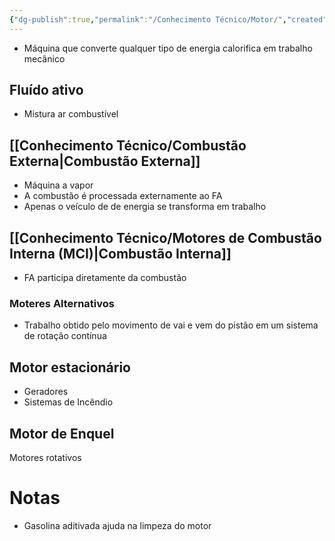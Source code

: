 ```yaml
---
{"dg-publish":true,"permalink":"/Conhecimento Técnico/Motor/","created":"","updated":""}
---
```



- Máquina que converte qualquer tipo de energia calorifica em trabalho mecânico
## Fluído ativo
- Mistura ar combustível

## [[Conhecimento Técnico/Combustão Externa\|Combustão Externa]]
- Máquina a vapor
- A combustão é processada externamente ao FA
- Apenas o veículo de de energia se transforma em trabalho

## [[Conhecimento Técnico/Motores de Combustão Interna (MCI)\|Combustão Interna]]
- FA participa diretamente da combustão

### Moteres Alternativos
- Trabalho obtido pelo movimento de vai e vem do pistão em um sistema de rotação contínua

## Motor estacionário
- Geradores
- Sistemas de Incêndio

## Motor de Enquel

Motores rotativos

# Notas
- Gasolina aditivada ajuda na limpeza do motor